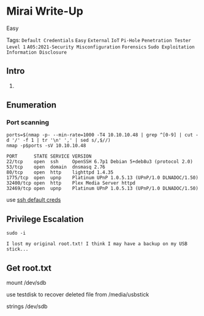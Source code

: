 # Mirai Write-Up

Easy

Tags:
`Default Credentials`
`Easy`
`External`
`IoT`
`Pi-Hole`
`Penetration Tester Level 1`
`A05:2021-Security Misconfiguration`
`Forensics`
`Sudo Exploitation`
`Information Disclosure`

## Intro

1. 

## Enumeration

### Port scanning

```
ports=$(nmap -p- --min-rate=1000 -T4 10.10.10.48 | grep ^[0-9] | cut -d '/' -f 1 | tr '\n' ',' | sed s/,$//)
nmap -p$ports -sV 10.10.10.48
```

```
PORT      STATE SERVICE VERSION
22/tcp    open  ssh     OpenSSH 6.7p1 Debian 5+deb8u3 (protocol 2.0)
53/tcp    open  domain  dnsmasq 2.76
80/tcp    open  http    lighttpd 1.4.35
1775/tcp  open  upnp    Platinum UPnP 1.0.5.13 (UPnP/1.0 DLNADOC/1.50)
32400/tcp open  http    Plex Media Server httpd
32469/tcp open  upnp    Platinum UPnP 1.0.5.13 (UPnP/1.0 DLNADOC/1.50)
```

use [ssh default creds](https://www.google.com/search?q=default+ssh+login+raspberry+pi&oq=ssh+default+username+ras)

## Privilege Escalation

```
sudo -i
```

```
I lost my original root.txt! I think I may have a backup on my USB stick...
```

## Get root.txt

mount /dev/sdb

use testdisk to recover deleted file from /media/usbstick

strings /dev/sdb